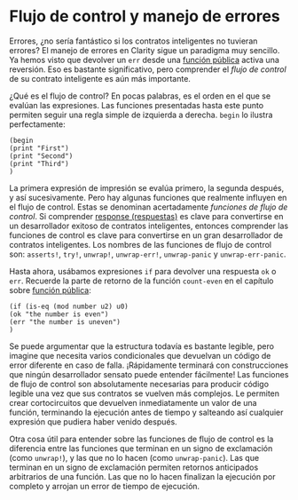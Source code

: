 # Flujo de control y manejo de errores

Errores, ¿no sería fantástico si los contratos inteligentes no tuvieran errores? El manejo de errores
en Clarity sigue un paradigma muy sencillo. Ya hemos visto que
devolver un `err` desde una [función pública](ch05-01-public-functions.md)
activa una reversión. Eso es bastante significativo, pero comprender el _flujo de
control_ de su contrato inteligente es aún más importante.

¿Qué es el flujo de control? En pocas palabras, es el orden en el que se
evalúan las expresiones. Las funciones presentadas hasta este punto permiten seguir una regla simple de
izquierda a derecha. `begin` lo ilustra perfectamente:

```Clarity
(begin
(print "First")
(print "Second")
(print "Third")
)
```

La primera expresión de impresión se evalúa primero, la segunda después, y así sucesivamente.
Pero hay algunas funciones que realmente influyen en el flujo de control. Estas
se denominan acertadamente _funciones de flujo de control_. Si comprender
[response (respuestas)](ch05-01-public-functions.md) es clave para convertirse en un desarrollador
exitoso de contratos inteligentes, entonces comprender las funciones de control es clave para convertirse en un gran desarrollador de contratos inteligentes. Los nombres de las funciones de flujo de control son:
`asserts!`, `try!`, `unwrap!`, `unwrap-err!`, `unwrap-panic` y
`unwrap-err-panic`.

Hasta ahora, usábamos expresiones `if` para devolver una respuesta `ok` o `err`. Recuerde la parte de retorno de la función `count-even` en el capítulo
sobre [función pública](ch05-01-public-functions.md):

```Clarity,{"nonplayable":true}
(if (is-eq (mod number u2) u0)
(ok "the number is even")
(err "the number is uneven")
)
```

Se puede argumentar que la estructura todavía es bastante legible, pero imagine que necesita
varios condicionales que devuelvan un código de error diferente en caso de falla. ¡Rápidamente terminará con construcciones que ningún desarrollador sensato puede
entender fácilmente! Las funciones de flujo de control son absolutamente necesarias para producir código legible una vez que sus contratos se vuelven más complejos. Le permiten crear
cortocircuitos que devuelven inmediatamente un valor de una función, terminando la ejecución
antes de tiempo y salteando así cualquier expresión que pudiera haber venido después.

Otra cosa útil para entender sobre las funciones de flujo de control es la
diferencia entre las funciones que terminan en un signo de exclamación (como `unwrap!`),
y las que no lo hacen (como `unwrap-panic`). Las que terminan en un signo de exclamación
permiten retornos anticipados arbitrarios de una función. Las que no lo hacen
finalizan la ejecución por completo y arrojan un error de tiempo de ejecución.

